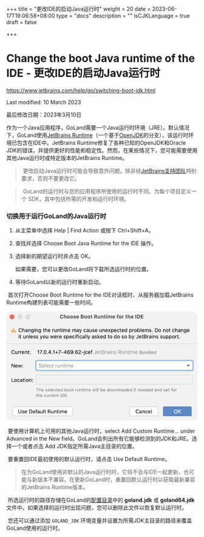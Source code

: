 +++
title = "更改IDE的启动Java运行时"
weight = 20
date = 2023-06-17T19:06:58+08:00
type = "docs"
description = ""
isCJKLanguage = true
draft = false

+++
# Change the boot Java runtime of the IDE﻿ - 更改IDE的启动Java运行时

https://www.jetbrains.com/help/go/switching-boot-jdk.html



Last modified: 10 March 2023

最后修改日期：2023年3月10日

​	作为一个Java应用程序，GoLand需要一个Java运行时环境（JRE）。默认情况下，GoLand使用[JetBrains Runtime](https://github.com/JetBrains/JetBrainsRuntime)（一个基于[OpenJDK](https://github.com/openjdk/jdk)的分支），该运行时环境已包含在IDE中。JetBrains Runtime修复了各种已知的OpenJDK和Oracle JDK的错误，并提供更好的性能和稳定性。然而，在某些情况下，您可能需要使用其他Java运行时或特定版本的JetBrains Runtime。

> ​	更改启动Java运行时可能会导致意外问题。除非经[JetBrains支持团队](https://www.jetbrains.com/support/)特别要求，否则不要更改它。

> ​	GoLand的运行时与您的应用程序所使用的运行时不同。为每个项目定义一个 SDK，其中包括所需的开发和运行时环境。

### 切换用于运行GoLand的Java运行时

1. 从主菜单中选择 Help | Find Action 或按下 Ctrl+Shift+A。

5. 查找并选择 Choose Boot Java Runtime for the IDE 操作。

6. 选择新的期望运行时并点击 OK。

   如果需要，您可以更改GoLand将下载所选运行时的位置。

7. 等待GoLand以新的运行时重新启动。

​	首次打开Choose Boot Runtime for the IDE对话框时，从服务器加载JetBrains Runtime构建列表可能需要一些时间。

![Choose Boot Runtime for the IDE](ChangeBootRuntime_img/choose-boot-java-runtime-for-ide.png)

​	要使用计算机上可用的其他Java运行时，select Add Custom Runtime… under Advanced in the New field。GoLand会列出所有它能够检测到的JDK和JRE。选择一个或者点击 Add JDK指定所需Java主目录的位置。

​	要重置回IDE最初使用的默认运行时，请点击 Use Default Runtime。

> ​	在为GoLand使用非默认的Java运行时时，它将不会与IDE一起更新，也可能与新版本不兼容。在更新GoLand时，重置回默认运行时以获取最新兼容的JetBrains Runtime版本。

​	所选运行时的路径存储在GoLand的[配置目录](https://www.jetbrains.com/help/go/directories-used-by-the-ide-to-store-settings-caches-plugins-and-logs.html#config-directory)中的 **goland.jdk** 或 **goland64.jdk** 文件中。如果选择的运行时出现问题，您可以删除此文件以恢复默认运行时。

​	您还可以通过添加 `GOLAND_JDK` 环境变量并设置为所需JDK主目录的路径来覆盖GoLand使用的运行时。